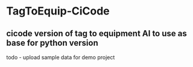 # TagToEquip-CiCode
## cicode version of tag to equipment AI to use as base for python version
todo - upload sample data for demo project
